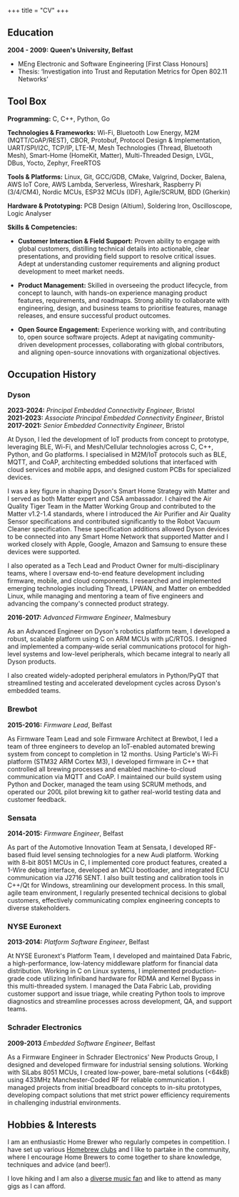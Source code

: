 +++
title = "CV"
+++

## Education

**2004 - 2009:**
__Queen's University, Belfast__

- MEng Electronic and Software Engineering [First Class Honours]
- Thesis: ‘Investigation into Trust and Reputation Metrics for Open 802.11 Networks’

## Tool Box

**Programming:**
C, C++, Python, Go  

**Technologies & Frameworks:**
Wi-Fi, Bluetooth Low Energy, M2M (MQTT/CoAP/REST), CBOR, Protobuf, Protocol Design & Implementation, UART/SPI/I2C,
TCP/IP, LTE-M, Mesh Technologies (Thread, Bluetooth Mesh), Smart-Home (HomeKit, Matter), Multi-Threaded Design, LVGL,
DBus, Yocto, Zephyr, FreeRTOS  

**Tools & Platforms:**
Linux, Git, GCC/GDB, CMake, Valgrind, Docker, Balena, AWS IoT Core, AWS Lambda, Serverless, Wireshark, Raspberry Pi (3/4/CM4),
Nordic MCUs, ESP32 MCUs (IDF), Agile/SCRUM, BDD (Gherkin)  

**Hardware & Prototyping:**
PCB Design (Altium), Soldering Iron, Oscilloscope, Logic Analyser  

**Skills & Competencies:**

- **Customer Interaction & Field Support:** Proven ability to engage with global customers, distilling technical details into actionable, clear presentations, and providing field support to resolve critical issues. Adept at understanding customer requirements and aligning product development to meet market needs.  

- **Product Management:** Skilled in overseeing the product lifecycle, from concept to launch, with hands-on experience managing product features, requirements, and roadmaps. Strong ability to collaborate with engineering, design, and business teams to prioritise features, manage releases, and ensure successful product outcomes.  

- **Open Source Engagement:** Experience working with, and contributing to, open source software projects. Adept at navigating community-driven development processes, collaborating with global contributors, and aligning open-source innovations with organizational objectives.

## Occupation History

### Dyson
**2023-2024:**
_Principal Embedded Connectivity Engineer_, Bristol  
**2021-2023:**
_Associate Principal Embedded Connectivity Engineer_, Bristol  
**2017-2021:**
_Senior Embedded Connectivity Engineer_, Bristol  

At Dyson, I led the development of IoT products from concept to prototype, leveraging BLE, Wi-Fi, and Mesh/Cellular technologies
across C, C++, Python, and Go platforms. I specialised in M2M/IoT protocols such as BLE, MQTT, and CoAP, architecting embedded
solutions that interfaced with cloud services and mobile apps, and designed custom PCBs for specialized devices. 

I was a key figure in shaping Dyson's Smart Home Strategy with Matter and I served as both Matter expert and CSA ambassador. 
I chaired the Air Quality Tiger Team in the Matter Working Group and contributed to the Matter v1.2-1.4 standards, where I introduced 
the Air Purifier and Air Quality Sensor specifications and contributed significantly to the Robot Vacuum Cleaner specification.
These specification additions allowed Dyson devices to be connected into any Smart Home Network that supported Matter and I worked closely
with Apple, Google, Amazon and Samsung to ensure these devices were supported.

I also operated as a Tech Lead and Product Owner for multi-disciplinary teams, where I oversaw end-to-end feature development including 
firmware, mobile, and cloud components. I researched and implemented emerging technologies including Thread, LPWAN, and Matter on embedded Linux,
while managing and mentoring a team of five engineers and advancing the company's connected product strategy.

**2016-2017:**
_Advanced Firmware Engineer_, Malmesbury

As an Advanced Engineer on Dyson's robotics platform team, I developed a robust, scalable platform using C on ARM MCUs with μC/RTOS.
I designed and implemented a company-wide serial communications protocol for high-level systems and low-level peripherals, which
became integral to nearly all Dyson products. 

I also created widely-adopted peripheral emulators in Python/PyQT that streamlined testing and accelerated development cycles across Dyson's
embedded teams.

### Brewbot
**2015-2016:**
_Firmware Lead_, Belfast

As Firmware Team Lead and sole Firmware Architect at Brewbot, I led a team of three engineers to develop an IoT-enabled automated brewing
system from concept to completion in 12 months. Using Particle's Wi-Fi platform (STM32 ARM Cortex M3), I developed firmware in C++ that
controlled all brewing processes and enabled machine-to-cloud communication via MQTT and CoAP. I maintained our build system using Python
and Docker, managed the team using SCRUM methods, and operated our 200L pilot brewing kit to gather real-world testing data and customer
feedback.

### Sensata
**2014-2015:**
_Firmware Engineer_, Belfast

As part of the Automotive Innovation Team at Sensata, I developed RF-based fluid level sensing technologies for a new Audi platform. Working
with 8-bit 8051 MCUs in C, I implemented core product features, created a 1-Wire debug interface, developed an MCU bootloader, and integrated
ECU communication via J2716 SENT. I also built testing and calibration tools in C++/Qt for Windows, streamlining our development process. In
this small, agile team environment, I regularly presented technical decisions to global customers, effectively communicating complex engineering
concepts to diverse stakeholders.

### NYSE Euronext
**2013-2014:**
_Platform Software Engineer_, Belfast

At NYSE Euronext's Platform Team, I developed and maintained Data Fabric, a high-performance, low-latency middleware platform for financial data
distribution. Working in C on Linux systems, I implemented production-grade code utilizing Infiniband hardware for RDMA and Kernel Bypass in this
multi-threaded system. I managed the Data Fabric Lab, providing customer support and issue triage, while creating Python tools to improve diagnostics
and streamline processes across development, QA, and support teams.

### Schrader Electronics
**2009-2013**
_Embedded Software Engineer_, Belfast

As a Firmware Engineer in Schrader Electronics' New Products Group, I designed and developed firmware for industrial sensing solutions. Working with
SiLabs 8051 MCUs, I created low-power, bare-metal solutions (<64kB) using 433MHz Manchester-Coded RF for reliable communication. I managed projects
from initial breadboard concepts to in-situ prototypes, developing compact solutions that met strict power efficiency requirements in challenging
industrial environments.

## Hobbies & Interests

I am an enthusiastic Home Brewer who regularly competes in competition. I have set up various [Homebrew clubs](https://homebrewcollab.co.uk/)
and I like to partake in the community, where I encourage Home Brewers to come together to share knowledge, techniques and advice (and beer!).

I love hiking and I am also a [diverse music fan](https://open.spotify.com/user/matthazley?si=EPZPzeZJQGClYVTFNUN3yg) and like to attend
as many gigs as I can afford.
